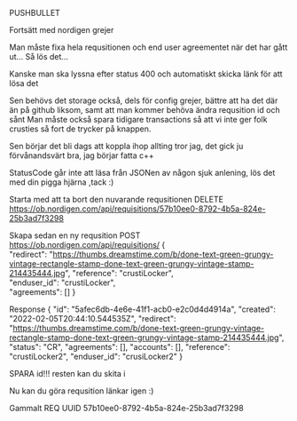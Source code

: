 PUSHBULLET




Fortsätt med nordigen grejer

Man måste fixa hela requsitionen och end user agreementet när det har gått ut...
Så lös det...

Kanske man ska lyssna efter status 400 och automatiskt skicka länk för att lösa det

Sen behövs det storage också, dels för config grejer, bättre att ha det där än på github liksom, samt att man kommer behöva ändra requsition id och sånt
Man måste också spara tidigare transactions så att vi inte ger folk crusties så fort de trycker på knappen.

Sen börjar det bli dags att koppla ihop allting tror jag, det gick ju förvånandsvärt bra, jag börjar fatta c++

StatusCode går inte att läsa från JSONen av någon sjuk anlening, lös det med din pigga hjärna ,tack :)



Starta med att ta bort den nuvarande requsitionen
DELETE https://ob.nordigen.com/api/requisitions/57b10ee0-8792-4b5a-824e-25b3ad7f3298

Skapa sedan en ny requsition
POST https://ob.nordigen.com/api/requisitions/
{  
	"redirect": "https://thumbs.dreamstime.com/b/done-text-green-grungy-vintage-rectangle-stamp-done-text-green-grungy-vintage-stamp-214435444.jpg",
	"reference": "crustiLocker",  
    "enduser_id": "crustiLocker",  
  	"agreements": [] 
}

Response
{
    "id": "5afec6db-4e6e-41f1-acb0-e2c0d4d4914a",
    "created": "2022-02-05T20:44:10.544535Z",
    "redirect": "https://thumbs.dreamstime.com/b/done-text-green-grungy-vintage-rectangle-stamp-done-text-green-grungy-vintage-stamp-214435444.jpg",
    "status": "CR",
    "agreements": [],
    "accounts": [],
    "reference": "crustiLocker2",
    "enduser_id": "crusiLocker2"
}

SPARA id!!! resten kan du skita i

Nu kan du göra requsition länkar igen :)


Gammalt REQ UUID 57b10ee0-8792-4b5a-824e-25b3ad7f3298